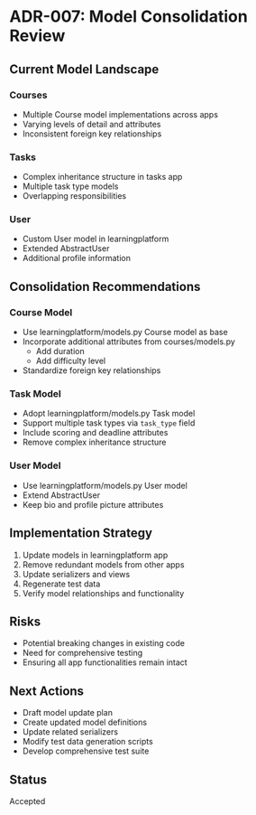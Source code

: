 # ADR-007: Model Consolidation Review

## Current Model Landscape

### Courses

- Multiple Course model implementations across apps
- Varying levels of detail and attributes
- Inconsistent foreign key relationships

### Tasks

- Complex inheritance structure in tasks app
- Multiple task type models
- Overlapping responsibilities

### User

- Custom User model in learningplatform
- Extended AbstractUser
- Additional profile information

## Consolidation Recommendations

### Course Model

- Use learningplatform/models.py Course model as base
- Incorporate additional attributes from courses/models.py
  - Add duration
  - Add difficulty level
- Standardize foreign key relationships

### Task Model

- Adopt learningplatform/models.py Task model
- Support multiple task types via `task_type` field
- Include scoring and deadline attributes
- Remove complex inheritance structure

### User Model

- Use learningplatform/models.py User model
- Extend AbstractUser
- Keep bio and profile picture attributes

## Implementation Strategy

1. Update models in learningplatform app
2. Remove redundant models from other apps
3. Update serializers and views
4. Regenerate test data
5. Verify model relationships and functionality

## Risks

- Potential breaking changes in existing code
- Need for comprehensive testing
- Ensuring all app functionalities remain intact

## Next Actions

- Draft model update plan
- Create updated model definitions
- Update related serializers
- Modify test data generation scripts
- Develop comprehensive test suite

## Status

Accepted
